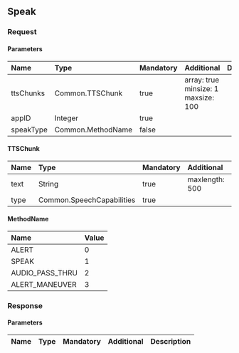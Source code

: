 ## Speak

### Request
#### Parameters
|Name|Type|Mandatory|Additional|Description|
|:---|:---|:--------|:---------|:----------|
|ttsChunks|Common.TTSChunk|true|array: true<br>minsize: 1<br>maxsize: 100||
|appID|Integer|true|||
|speakType|Common.MethodName|false|||
#### TTSChunk
|Name|Type|Mandatory|Additional|Description|
|:---|:---|:--------|:---------|:----------|
|text|String|true|maxlength: 500||
|type|Common.SpeechCapabilities|true|||
#### MethodName
|Name|Value|
|:---|:----|
|ALERT|0|
|SPEAK|1|
|AUDIO_PASS_THRU|2|
|ALERT_MANEUVER|3|
### Response
#### Parameters
|Name|Type|Mandatory|Additional|Description|
|:---|:---|:--------|:---------|:----------|
